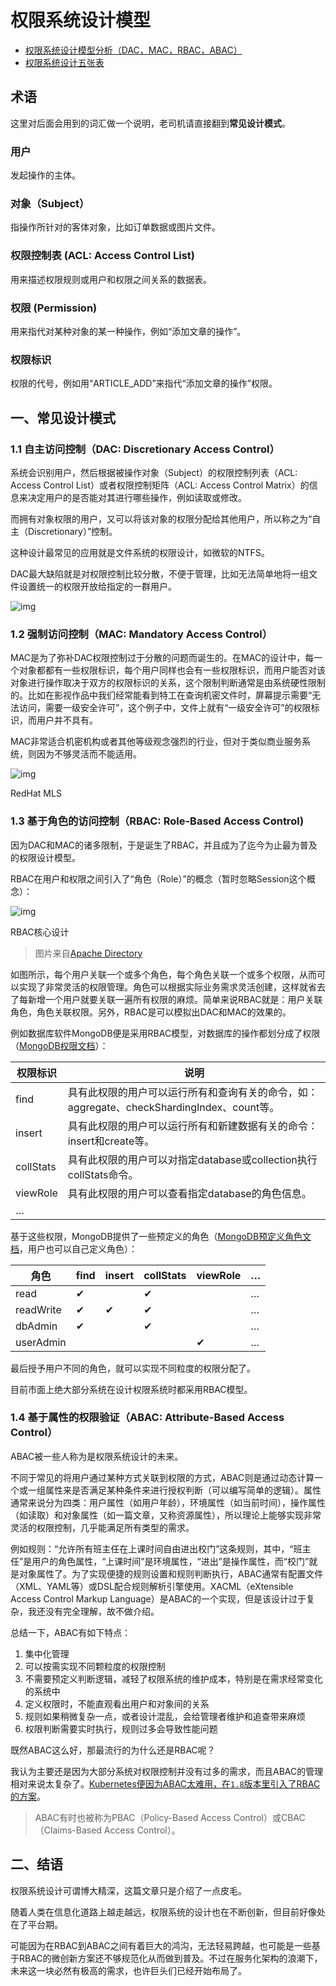 # 权限系统设计模型

* [权限系统设计模型分析（DAC，MAC，RBAC，ABAC）](https://www.jianshu.com/p/ce0944b4a903)
* [权限系统设计五张表](https://blog.csdn.net/aikong3218/article/details/101857456)

## 术语

这里对后面会用到的词汇做一个说明，老司机请直接翻到**常见设计模式**。

### 用户

发起操作的主体。

### 对象（Subject）

指操作所针对的客体对象，比如订单数据或图片文件。

### 权限控制表 (ACL: Access Control List)

用来描述权限规则或用户和权限之间关系的数据表。

### 权限 (Permission)

用来指代对某种对象的某一种操作，例如“添加文章的操作”。

### 权限标识

权限的代号，例如用“ARTICLE_ADD”来指代“添加文章的操作”权限。

## 一、常见设计模式

### 1.1 自主访问控制（DAC: Discretionary Access Control）

系统会识别用户，然后根据被操作对象（Subject）的权限控制列表（ACL: Access Control List）或者权限控制矩阵（ACL: Access Control Matrix）的信息来决定用户的是否能对其进行哪些操作，例如读取或修改。

而拥有对象权限的用户，又可以将该对象的权限分配给其他用户，所以称之为“自主（Discretionary）”控制。

这种设计最常见的应用就是文件系统的权限设计，如微软的NTFS。

DAC最大缺陷就是对权限控制比较分散，不便于管理，比如无法简单地将一组文件设置统一的权限开放给指定的一群用户。

![img](https:////upload-images.jianshu.io/upload_images/594774-6d77f13cc568797f.png?imageMogr2/auto-orient/strip|imageView2/2/w/698/format/webp)



### 1.2 强制访问控制（MAC: Mandatory Access Control）

MAC是为了弥补DAC权限控制过于分散的问题而诞生的。在MAC的设计中，每一个对象都都有一些权限标识，每个用户同样也会有一些权限标识，而用户能否对该对象进行操作取决于双方的权限标识的关系，这个限制判断通常是由系统硬性限制的。比如在影视作品中我们经常能看到特工在查询机密文件时，屏幕提示需要“无法访问，需要一级安全许可”，这个例子中，文件上就有“一级安全许可”的权限标识，而用户并不具有。

MAC非常适合机密机构或者其他等级观念强烈的行业，但对于类似商业服务系统，则因为不够灵活而不能适用。

![img](https:////upload-images.jianshu.io/upload_images/594774-f9ce520635dc31b2.png?imageMogr2/auto-orient/strip|imageView2/2/w/319/format/webp)

RedHat MLS



### 1.3 基于角色的访问控制（RBAC: Role-Based Access Control)

因为DAC和MAC的诸多限制，于是诞生了RBAC，并且成为了迄今为止最为普及的权限设计模型。

RBAC在用户和权限之间引入了“角色（Role）”的概念（暂时忽略Session这个概念）：

![img](https:////upload-images.jianshu.io/upload_images/594774-b220fc093138a2c7.png?imageMogr2/auto-orient/strip|imageView2/2/w/509/format/webp)

RBAC核心设计

> 图片来自[Apache Directory](https://link.jianshu.com?t=http://directory.apache.org/fortress/user-guide/1.3-what-rbac-is.html)

如图所示，每个用户关联一个或多个角色，每个角色关联一个或多个权限，从而可以实现了非常灵活的权限管理。角色可以根据实际业务需求灵活创建，这样就省去了每新增一个用户就要关联一遍所有权限的麻烦。简单来说RBAC就是：用户关联角色，角色关联权限。另外，RBAC是可以模拟出DAC和MAC的效果的。

例如数据库软件MongoDB便是采用RBAC模型，对数据库的操作都划分成了权限（[MongoDB权限文档](https://link.jianshu.com?t=https://docs.mongodb.com/manual/reference/privilege-actions/)）：

| 权限标识  | 说明                                                         |
| --------- | ------------------------------------------------------------ |
| find      | 具有此权限的用户可以运行所有和查询有关的命令，如：aggregate、checkShardingIndex、count等。 |
| insert    | 具有此权限的用户可以运行所有和新建数据有关的命令：insert和create等。 |
| collStats | 具有此权限的用户可以对指定database或collection执行collStats命令。 |
| viewRole  | 具有此权限的用户可以查看指定database的角色信息。             |
| …         |                                                              |

基于这些权限，MongoDB提供了一些预定义的角色（[MongoDB预定义角色文档](https://link.jianshu.com?t=https://docs.mongodb.com/manual/reference/built-in-roles/)，用户也可以自己定义角色）：

| 角色      | find | insert | collStats | viewRole | …    |
| --------- | ---- | ------ | --------- | -------- | ---- |
| read      | ✔    |        | ✔         |          | …    |
| readWrite | ✔    | ✔      | ✔         |          | …    |
| dbAdmin   | ✔    |        | ✔         |          | …    |
| userAdmin |      |        |           | ✔        | …    |

最后授予用户不同的角色，就可以实现不同粒度的权限分配了。

目前市面上绝大部分系统在设计权限系统时都采用RBAC模型。

### 1.4 基于属性的权限验证（ABAC: Attribute-Based Access Control）

ABAC被一些人称为是权限系统设计的未来。

不同于常见的将用户通过某种方式关联到权限的方式，ABAC则是通过动态计算一个或一组属性来是否满足某种条件来进行授权判断（可以编写简单的逻辑）。属性通常来说分为四类：用户属性（如用户年龄），环境属性（如当前时间），操作属性（如读取）和对象属性（如一篇文章，又称资源属性），所以理论上能够实现非常灵活的权限控制，几乎能满足所有类型的需求。

例如规则：“允许所有班主任在上课时间自由进出校门”这条规则，其中，“班主任”是用户的角色属性，“上课时间”是环境属性，“进出”是操作属性，而“校门”就是对象属性了。为了实现便捷的规则设置和规则判断执行，ABAC通常有配置文件（XML、YAML等）或DSL配合规则解析引擎使用。XACML（eXtensible Access Control Markup Language）是ABAC的一个实现，但是该设计过于复杂，我还没有完全理解，故不做介绍。

总结一下，ABAC有如下特点：

1. 集中化管理
2. 可以按需实现不同颗粒度的权限控制
3. 不需要预定义判断逻辑，减轻了权限系统的维护成本，特别是在需求经常变化的系统中
4. 定义权限时，不能直观看出用户和对象间的关系
5. 规则如果稍微复杂一点，或者设计混乱，会给管理者维护和追查带来麻烦
6. 权限判断需要实时执行，规则过多会导致性能问题

既然ABAC这么好，那最流行的为什么还是RBAC呢？

我认为主要还是因为大部分系统对权限控制并没有过多的需求，而且ABAC的管理相对来说太复杂了。[Kubernetes便因为ABAC太难用，在`1.8`版本里引入了RBAC的方案](https://link.jianshu.com?t=http://blog.kubernetes.io/2017/04/rbac-support-in-kubernetes.html)。

> ABAC有时也被称为PBAC（Policy-Based Access Control）或CBAC（Claims-Based Access Control）。

## 二、结语

权限系统设计可谓博大精深，这篇文章只是介绍了一点皮毛。

随着人类在信息化道路上越走越远，权限系统的设计也在不断创新，但目前好像处在了平台期。

可能因为在RBAC到ABAC之间有着巨大的鸿沟，无法轻易跨越，也可能是一些基于RBAC的微创新方案还不够规范化从而做到普及。不过在服务化架构的浪潮下，未来这一块必然有极高的需求，也许巨头们已经开始布局了。

